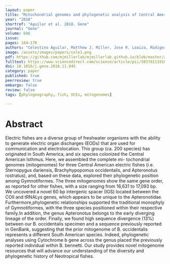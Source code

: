 ```yaml
---
layout: paper
title: "Mitochondrial genomes and phylogenetic analysis of Central American weakly-electric fishes: Apteronotus rostratus, Brachyhypopomus occidentalis and Sternopygus dariensis"
year: "2018"
shortref: "Aguilar et al. 2018. Gene"
journal: "Gene"
volume: 686
issue:
pages: 164–170
authors: "Celestino Aguilar, Matthew J. Miller, Jose R. Loaiza, Rüdiger Krahee, Luis F. DeLeón"
image: /assets/images/papers/cele1.png
pdf: https://github.com/mjmillerlab/mjmillerlab.github.io/blob/master/assets/pdfs/aguilar2018.pdf
fulltext: https://www.sciencedirect.com/science/article/pii/S0378111918311880
doi: 10.1016/j.gene.2018.11.045
category: paper
published: true
peerreview: true
embargo: false
review: false
tags: [phylogeography, fish, UCEs, mitogenomes]

---
```


# Abstract

Electric fishes are a diverse group of freshwater organisms with the ability to generate electric organ discharges (EODs) that are used for communication and electrolocation. This group (ca. 200 species) has originated in South America, and six species colonized the Central American Isthmus. Here, we assembled the complete mi- tochondrial genomes (mitogenomes) for three Central American electric fishes (i.e. Sternopygus dariensis, Brachyhypopomus occidentalis, and Apteronotus rostratus), and, based on these data, explored their phylogenetic position among Gymnotiformes. The three mitogenomes show the same gene order, as reported for other fishes, with a size ranging from 16,631 to 17,093 bp. We uncovered a novel 60 bp intergenic spacer (IGS) located between the COII and tRNALys genes, which appears to be unique to the Apteronotidae. Furthermore,phylogenetic relationships supported the traditional monophyly of Gymnotiformes, with the three species positioned within their respective family.In addition, the genus Apteronotus belongs to the early diverging lineage of the order. Finally, we found high sequence divergence (13%) between our B. occidentalis specimen and a sequence previously reported in GenBank, suggesting that the prior mitogenome of B. occidentalis represents a different South American species. Indeed, phylogenetic analyses using Cytochrome b gene across the genus placed the previously reported individual within B. bennetti. Our study provides novel mitogenome resources that will advance our understanding of the diversity and phylogenetic history of Neotropical fishes.
